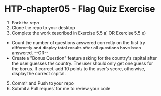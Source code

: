 # HTP-chapter05 - Flag Quiz Exercise
 1. Fork the repo
 2. Clone the repo to your desktop
 4. Complete the work described in Exercise 5.5 a) OR Exercise 5.5 e)
  - Count the number of questions answered correctly on the first try differently and display total results after all questions have been answered.
  --OR--
  - Create a "Bonus Question" feature asking for the country's capital after the user guesses the country. The user should only get one guess for the bonus. If correct, add 10 points to the user's score, otherwise, display the correct capital. 
 5. Commit and Push to your repo
 6. Submit a Pull request for me to review your code
